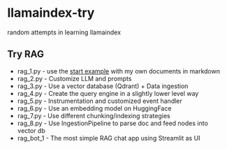 # llamaindex-try
random attempts in learning llamaindex

## Try RAG
* rag_1.py - use the [start example](https://docs.llamaindex.ai/en/stable/getting_started/starter_example/) with my own documents in markdown
* rag_2.py - Customize LLM and prompts
* rag_3.py - Use a vector database (Qdrant) + Data ingestion
* rag_4.py - Create the query engine in a slightly lower level way
* rag_5.py - Instrumentation and customized event handler
* rag_6.py - Use an embedding model on HuggingFace
* rag_7.py - Use different chunking/indexing strategies
* rag_8.py - Use IngestionPipeline to parse doc and feed nodes into vector db
* rag_bot_1 - The most simple RAG chat app using Streamlit as UI
